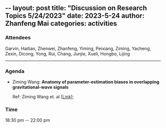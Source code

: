 --
layout: post
title:  "Discussion on Research Topics 5/24/2023"
date:   2023-5-24
author: Zhanfeng Mai
categories: activities
---


### Attendees

Garvin, Haitian, Zhenwei, Zhanfeng, Yiming, Peixiang, Ziming, Yacheng, Zexin, Dicong, Yong, Rui, Chang, Junjie, Xueli, Hongbo, Lijing

---

### Agenda


- Ziming Wang: **Anatomy of parameter-estimation biases in overlapping gravitational-wave signals**

  Ref: Ziming Wang et. al [[Link](https://arxiv.org/abs/2304.06734)]; 
      
     
       
  
       
  
       

          
### Time

18:30 pm -- 22:00 pm
